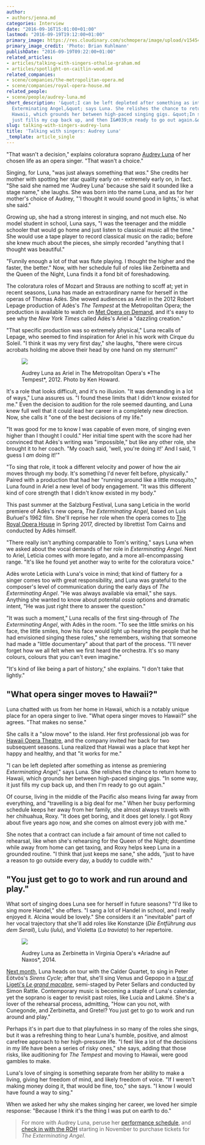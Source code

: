 ```yaml
---
author:
- authors/jenna.md
categories: Interview
date: "2016-09-16T15:01:00+01:00"
lastmod: "2016-09-19T19:12:00+01:00"
primary_image: https://res.cloudinary.com/schmopera/image/upload/v1545409169/media/webhook-uploads/1474035544822/2016-09-16---Audrey-Luna-credit-Brian-Kuhlmann.jpg.jpg
primary_image_credit: 'Photo: Brian Kuhlmann'
publishDate: "2016-09-19T09:22:00+01:00"
related_articles:
- articles/talking-with-singers-othalie-graham.md
- articles/spotlight-on-caitlin-wood.md
related_companies:
- scene/companies/the-metropolitan-opera.md
- scene/companies/royal-opera-house.md
related_people:
- scene/people/audrey-luna.md
short_description: '&quot;I can be left depleted after something as intense as premiering
  Exterminating Angel,&quot; says Luna. She relishes the chance to return home to
  Hawaii, which grounds her between high-paced singing gigs. &quot;In some way, it
  just fills my cup back up, and then I&#039;m ready to go out again.&quot;'
slug: talking-with-singers-audrey-luna
title: 'Talking with singers: Audrey Luna'
_template: article_single
---
```


"That wasn't a decision," explains coloratura soprano [Audrey Luna](/scene/people/audrey-luna/) of her chosen life as an opera singer. "That wasn't a choice." 

Singing, for Luna, "was just always something that *was*." She credits her mother with spotting her star quality early on - extremely early on, in fact. "She said she named me 'Audrey Luna' because she said it sounded like a stage name," she laughs. She was born into the name Luna, and as for her mother's choice of Audrey, "'I thought it would sound good in lights,' is what she said."

Growing up, she had a strong interest in singing, and not much else. No model student in school, Luna says, "I was the teenager and the middle schooler that would go home and just listen to classical music all the time." She would use a tape player to record classical music on the radio; before she knew much about the pieces, she simply recorded "anything that I thought was beautiful."

"Funnily enough a lot of that was flute playing. I thought the higher and the faster, the better." Now, with her schedule full of roles like Zerbinetta and the Queen of the Night, Luna finds it a fond bit of foreshadowing.

The coloratura roles of Mozart and Strauss are nothing to scoff at; yet in recent seasons, Luna has made an extraordinary name for herself in the operas of Thomas Adès. She wowed audiences as Ariel in the 2012 Robert Lepage production of Adès's *The Tempest* at the Metropolitan Opera; the production is available to watch on [Met Opera on Demand](https://metopera.org/Season/On-Demand/), and it's easy to see why the *New York Times* called Adès's Ariel a "dazzling creation."

"That specific production was so extremely physical," Luna recalls of Lepage, who seemed to find inspiration for Ariel in his work with Cirque du Soleil. "I think it was my very first day," she laughs, "there were circus acrobats holding me above their head by one hand on my sternum!"

<figure data-type="image">

![](https://res.cloudinary.com/schmopera/image/upload/v1545409169/media/webhook-uploads/1474035060345/2016-09-16---Luna-Ariel---Ken-Howard.jpg.jpg)

<figcaption>Audrey Luna as Ariel in The Metropolitan Opera's *The Tempest*, 2012. Photo by Ken Howard.</figcaption>
</figure>

It's a role that looks difficult, and it's no illusion. "It was demanding in a lot of ways," Luna assures us. "I found these limits that I didn't know existed for me." Even the decision to audition for the role seemed daunting, and Luna knew full well that it could lead her career in a completely new direction. Now, she calls it "one of the best decisions of my life."

"It was good for me to know I was capable of even more, of singing even higher than I thought I could." Her initial time spent with the score had her convinced that Adès's writing was "impossible," but like any other role, she brought it to her coach. "My coach said, 'well, you're doing it!' And I said, 'I guess I *am* doing it!'"

"To sing that role, it took a different velocity and power of how the air moves through my body. It's something I'd never felt before, physically." Paired with a production that had her "running around like a little mosquito," Luna found in Ariel a new level of body engagement. "It was this different kind of core strength that I didn't know existed in my body."

This past summer at the Salzburg Festival, Luna sang Leticia in the world premiere of Adès's new opera, *The Exterminating Angel*, based on Luis Buñuel's 1962 film. She'll reprise her role when the opera comes to [The Royal Opera House](http://www.roh.org.uk/productions/the-exterminating-angel-by-tom-cairns) in Spring 2017, directed by librettist Tom Cairns and conducted by Adès himself. 

"There really isn't anything comparable to Tom's writing," says Luna when we asked about the vocal demands of her role in *Exterminating Angel*. Next to Ariel, Leticia comes with more legato, and a more all-encompassing range. "It's like he found yet another way to write for the coloratura voice." 

Adès wrote Leticia with Luna's voice in mind; that kind of flattery for a singer comes too with great responsibility, and Luna was grateful to the composer's level of communication during the early days of *The Exterminating Angel*. "He was always available via email," she says. Anything she wanted to know about potenital *ossia* options and dramatic intent, "He was just right there to answer the question."

"It was such a moment," Luna recalls of the first sing-through of *The Exterminating Angel*, with Adès in the room. "To see the little smirks on his face, the little smiles, how his face would light up hearing the people that he had envisioned singing these roles," she remembers, wishing that someone had made a "little documentary" about that part of the process. "I'll never forget how we all felt when we first heard the orchestra. It's so many colours, colours that you can't even imagine."

"It's kind of like being a part of history," she explains. "I don't take that lightly." 

## "What opera singer moves to Hawaii?"

Luna chatted with us from her home in Hawaii, which is a notably unique place for an opera singer to live. "What opera singer moves to Hawaii?" she agrees. "That makes no sense."

She calls it a "slow move" to the island. Her first professional job was for [Hawaii Opera Theatre](https://hawaiiopera.org/), and the company invited her back for two subsequent seasons. Luna realized that Hawaii was a place that kept her happy and healthy, and that "it works for me." 

"I can be left depleted after something as intense as premiering *Exterminating Angel*," says Luna. She relishes the chance to return home to Hawaii, which grounds her between high-paced singing gigs. "In some way, it just fills my cup back up, and then I'm ready to go out again."

Of course, living in the middle of the Pacific also means living far away from everything, and "travelling is a big deal for me." When her busy performing schedule keeps her away from her family, she almost always travels with her chihuahua, Roxy. "It does get boring, and it does get lonely. I got Roxy about five years ago now, and she comes on almost every job with me." 

She notes that a contract can include a fair amount of time not called to rehearsal, like when she's rehearsing for the Queen of the Night; downtime while away from home can get taxing, and Roxy helps keep Luna in a grounded routine. "I think that just keeps me sane," she adds, "just to have a reason to go outside every day, a buddy to cuddle with."

## "You just get to go to work and run around and play."

What sort of singing does Luna see for herself in future seasons? "I'd like to sing more Handel," she offers. "I sang a lot of Handel in school, and I really enjoyed it. Alcina would be lovely." She considers it an "inevitable" part of her vocal trajectory that she'll add roles like Konstanze (*Die Entführung aus dem Serail*), Lulu (*lulu*), and Violetta (*La traviata*) to her repertoire. 

<figure data-type="image">

![](https://res.cloudinary.com/schmopera/image/upload/v1545409169/media/webhook-uploads/1474035042500/2016-09-16---Luna-Zerbinetta.jpg.jpg)

<figcaption>Audrey Luna as Zerbinetta in Virginia Opera's *Ariadne auf Naxos*, 2014.</figcaption>
</figure>

[Next month](http://audrey-luna.com/schedule/), Luna heads on tour with the Calder Quartet, to sing in Peter Eötvös's *Sirens Cycle*; after that, she'll sing Venus and Gepopo in a [tour of Ligeti's *Le grand macabre*](https://www.barbican.org.uk/music/event-detail.asp?ID=19270), semi-staged by Peter Sellars and conducted by Simon Rattle. Contemporary music is becoming a staple of Luna's calendar, yet the soprano is eager to revisit past roles, like Lucia and Lakmé. She's a lover of the rehearsal process, admitting, "How can you not, with Cunegonde, and Zerbinetta, and Gretel? You just get to go to work and run around and play."

Perhaps it's in part due to that playfulness in so many of the roles she sings, but it was a refreshing thing to hear Luna's humble, positive, and almost carefree approach to her high-pressure life. "I feel like a lot of the decisions in my life have been a series of risky ones," she says, adding that those risks, like auditioning for *The Tempest* and moving to Hawaii, were good gambles to make.

Luna's love of singing is something separate from her ability to make a living, giving her freedom of mind, and likely freedom of voice. "If I weren't making money doing it, that would be fine, too," she says. "I know I would have found a way to sing."

When we asked her why she makes singing her career, we loved her simple response: "Because I think it's the thing I was put on earth to do."

>For more with Audrey Luna, peruse her [performance schedule](http://audrey-luna.com/schedule/), and [check in with the ROH](http://www.roh.org.uk/seasons/2016-17/spring) starting in November to purchase tickets for *The Exterminating Angel*.
